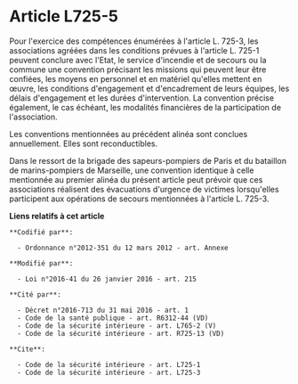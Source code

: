 # Article L725-5

Pour l'exercice des compétences énumérées à l'article L. 725-3, les associations agréées dans les conditions prévues à
l'article L. 725-1 peuvent conclure avec l'Etat, le service d'incendie et de secours ou la commune une convention précisant
les missions qui peuvent leur être confiées, les moyens en personnel et en matériel qu'elles mettent en œuvre, les conditions
d'engagement et d'encadrement de leurs équipes, les délais d'engagement et les durées d'intervention. La convention précise
également, le cas échéant, les modalités financières de la participation de l'association. 

Les conventions mentionnées au précédent alinéa sont conclues annuellement. Elles sont reconductibles.

Dans le ressort de la brigade des sapeurs-pompiers de Paris et du bataillon de marins-pompiers de Marseille, une convention
identique à celle mentionnée au premier alinéa du présent article peut prévoir que ces associations réalisent des évacuations
d'urgence de victimes lorsqu'elles participent aux opérations de secours mentionnées à l'article L. 725-3.

**Liens relatifs à cet article**

	**Codifié par**:

	  - Ordonnance n°2012-351 du 12 mars 2012 - art. Annexe

	**Modifié par**:

	  - Loi n°2016-41 du 26 janvier 2016 - art. 215

	**Cité par**:

	  - Décret n°2016-713 du 31 mai 2016 - art. 1
	  - Code de la santé publique - art. R6312-44 (VD)
	  - Code de la sécurité intérieure - art. L765-2 (V)
	  - Code de la sécurité intérieure - art. R725-13 (VD)

	**Cite**:

	  - Code de la sécurité intérieure - art. L725-1
	  - Code de la sécurité intérieure - art. L725-3
